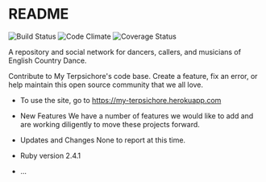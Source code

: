# README

![Build Status](https://codeship.com/projects/c2bedbf0-2f6a-0135-a146-12fa73eeb273/status?branch=master)
![Code Climate](https://codeclimate.com/github/AnielaMW/terpsichore.png)
![Coverage Status](https://coveralls.io/repos/AnielaMW/terpsichore/badge.png)

A repository and social network for dancers, callers, and musicians of English Country Dance.

Contribute to My Terpsichore's code base.
Create a feature, fix an error, or help maintain this open source community that we all love.

* To use the site, go to https://my-terpsichore.herokuapp.com

* New Features
  We have a number of features we would like to add and are working diligently to move these projects forward.

* Updates and Changes
  None to report at this time.

* Ruby version
  2.4.1

* ...
